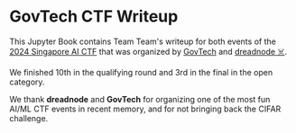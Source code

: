# GovTech CTF Writeup

This Jupyter Book contains Team Team's writeup for both events of the [2024 Singapore AI CTF](https://www.tech.gov.sg/media/events/singapore-ai-ctf-2024/) that was organized by [GovTech](https://www.tech.gov.sg/about-us/who-we-are/) and [dreadnode ☠️](https://www.dreadnode.io/).

We finished 10th in the qualifying round and 3rd in the final in the open category.

We thank **dreadnode** and **GovTech** for organizing one of the most fun AI/ML CTF events in recent memory, and for not bringing back the CIFAR challenge.

```{tableofcontents}
```

